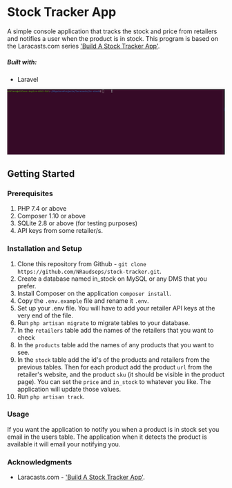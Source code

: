 # Stock Tracker App

A simple console application that tracks the stock and price from 
retailers and notifies a user when the product is in stock.
This program is based on the Laracasts.com series ['Build A Stock Tracker App'](https://laracasts.com/series/build-a-stock-tracker-app).

##### Built with:
 - Laravel

![](public/In_Stock.gif)

## Getting Started

### Prerequisites

1. PHP 7.4 or above
2. Composer 1.10 or above
3. SQLite 2.8 or above (for testing purposes)
4. API keys from some retailer/s.

### Installation and Setup
1. Clone this repository from Github - `git clone https://github.com/NRaudseps/stock-tracker.git`.
2. Create a database named in_stock on MySQL or any DMS that you prefer.
3. Install Composer on the application `composer install`.
4. Copy the `.env.example` file and rename it `.env`.
5. Set up your .env file. You will have to add your retailer API keys at the very end of the file.
6. Run `php artisan migrate` to migrate tables to your database.
7. In the `retailers` table add the names of the retailers that you want to check
8. In the `products` table add the names of any products that you want to see.
9. In the `stock` table add the id's of the products and retailers from the previous tables.
Then for each product add the product `url` from the retailer's website, and the product `sku` (it should be visible
in the product page). You can set the `price` and `in_stock` to whatever you like. The application will update those
values.
10. Run `php artisan track`.

### Usage

If you want the application to notify you when a product is in stock set you email in the users table. 
The application when it detects the product is available it will email your notifying you.

### Acknowledgments
 - Laracasts.com - ['Build A Stock Tracker App'](https://laracasts.com/series/build-a-stock-tracker-app).
